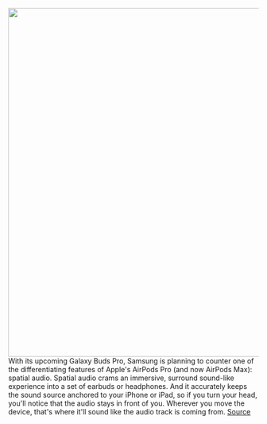 <img src='https://cdn.vox-cdn.com/thumbor/uOgjSAHVy5hPFtmw6x5a4I7FUAI=/0x0:3840x2160/1200x800/filters:focal(1613x773:2227x1387)/cdn.vox-cdn.com/uploads/chorus_image/image/68560484/galaxy_buds_pro.0.png' width='700px' /><br/>
With its upcoming Galaxy Buds Pro, Samsung is planning to counter one of the differentiating features of Apple's AirPods Pro (and now AirPods Max): spatial audio. Spatial audio crams an immersive, surround sound-like experience into a set of earbuds or headphones. And it accurately keeps the sound source anchored to your iPhone or iPad, so if you turn your head, you'll notice that the audio stays in front of you. Wherever you move the device, that's where it'll sound like the audio track is coming from.
<a href='https://www.theverge.com/2020/12/21/22193235/samsung-galaxy-buds-pro-3d-spatial-audio-leak'> Source <a/>